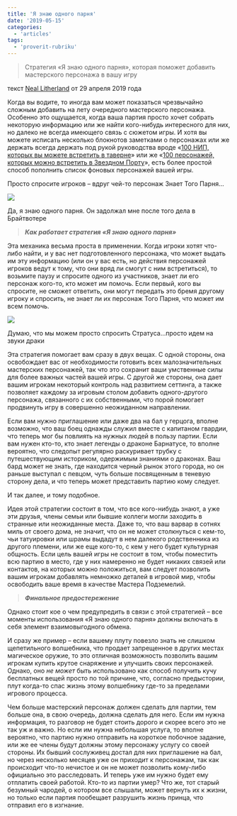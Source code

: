 ```yaml
---
title: 'Я знаю одного парня'
date: '2019-05-15'
categories:
  - 'articles'
tags:
  - 'proverit-rubriku'
---
```


> Стратегия «Я знаю одного парня», которая поможет добавить мастерского персонажа в вашу игру

текст [Neal Litherland](https://vk.com/away.php?to=https%3A%2F%2Fwww.blogger.com%2Fprofile%2F01307649737269196558&cc_key=) от 29 апреля 2019 года

Когда вы водите, то иногда вам может показаться чрезвычайно сложным добавить на лету очередного мастерского персонажа. Особенно это ощущается, когда ваша партия просто хочет собрать некоторую информацию или же найти кого-нибудь интересного для них, но далеко не всегда имеющего связь с сюжетом игры. И хотя вы можете исписать несколько блокнотов заметками о персонажах или же держать всегда держать под рукой руководства вроде «[100 НИП, которых вы можете встретить в таверне](https://vk.com/away.php?to=https%3A%2F%2Fwww.drivethrurpg.com%2Fproduct%2F248765%2F100-NPCs-You-Might-Meet-At-The-Tavern%3Faffiliate_id%3D688223&cc_key=)» или же «[100 персонажей, которых можно встретить в Звездном Порту](https://vk.com/away.php?to=https%3A%2F%2Fwww.drivethrurpg.com%2Fproduct%2F264275%2F100-Characters-You-Might-Meet-In-A-Star-Port%3Faffiliate_id%3D688223&cc_key=)», есть более простой способ пополнить список фоновых персонажей вашей игры.

Просто спросите игроков – вдруг чей-то персонаж Знает Того Парня…

![](https://pp.userapi.com/c854028/v854028540/3e743/f5mJsTRA6M0.jpg)

Да, я знаю одного парня. Он задолжал мне после того дела в Брайтвотере

> **_Как работает стратегия «Я знаю одного парня»_**

Эта механика весьма проста в применении. Когда игроки хотят что-либо найти, и у вас нет подготовленного персонажа, что может выдать им эту информацию (или он у вас есть, но действия персонажей игроков ведут к тому, что они вряд ли смогут с ним встретиться), то возьмите паузу и спросите одного из участников, знает ли его персонаж кого-то, кто может им помочь. Если первый, кого вы спросите, не сможет ответить, они могут передать это бремя другому игроку и спросить, не знает ли их персонаж Того Парня, что может им всем помочь.

![](https://pp.userapi.com/c854028/v854028540/3e74a/uRm2zQDAxgE.jpg)

Думаю, что мы можем просто спросить Стратуса…просто идем на звуки драки

Эта стратегия помогает вам сразу в двух вещах. С одной стороны, она освобождает вас от необходимости готовить всех малозначительных мастерских персонажей, так что это сохранит ваши умственные силы для более важных частей вашей игры. С другой же стороны, она дает вашим игрокам некоторый контроль над развитием сеттинга, а также позволяет каждому за игровым столом добавить одного-другого персонажа, связанного с их собственными, что порой помогает продвинуть игру в совершенно неожиданном направлении.

Если вам нужно приглашение или даже два на бал у герцога, вполне возможно, что ваш боец однажды служил вместе с капитаном гвардии, что теперь мог бы повлиять на нужных людей в пользу партии. Если вам нужен кто-то, кто знает легенды о драконе Барнатусе, то вполне вероятно, что следопыт регулярно раскуривает трубку с путешествующим историком, одержимым знаниями о драконах. Ваш бард может не знать, где находится черный рынок этого города, но он раньше выступал с певцом, чуть больше посвященным в теневую сторону дела, и что теперь может представить партию кому следует.

И так далее, и тому подобное.

Идея этой стратегии состоит в том, что все кого-нибудь знают, а уже эти друзья, члены семьи или бывшие коллеги могли заходить в странные или неожиданные места. Даже то, что ваш варвар в сотнях миль от своего дома, не значит, что он не может столкнуться с кем-то, чьи татуировки или шрамы выдадут в нем далекого родственника из другого племени, или же еще кого-то, с кем у него будет культурная общность. Если цель вашей игры не состоит в том, чтобы поместить всю партию в место, где у них намеренно не будет никаких связей или контактов, на которых можно положиться, вам следует позволить вашим игрокам добавлять немножко деталей в игровой мир, чтобы освободить ваше время в качестве Мастера Подземелий.

> **_Финальное предостережение_**

Однако стоит кое о чем предупредить в связи с этой стратегией – все моменты использования «Я знаю одного парня» должны включать в себя элемент взаимовыгодного обмена.

И сразу же пример – если вашему плуту повезло знать не слишком щепетильного волшебника, что продает запрещенное в других местах магическое оружие, то это отличная возможность позволить вашим игрокам купить крутое снаряжение и улучшить своих персонажей. Однако, оно *не может* быть использовано как способ получить кучу бесплатных вещей просто по той причине, что, согласно предыстории, плут когда-то спас жизнь этому волшебнику где-то за пределами игрового процесса.

Чем больше мастерский персонаж должен сделать для партии, тем больше она, в свою очередь, должна сделать для него. Если им нужна информация, то разговор не будет стоить дорого и скорее всего это не так уж и важно. Но если им нужна небольшая услуга, то вполне вероятно, что партию нужно отправить на короткое побочное задание, или же ее члены будут должны этому персонажу услугу со своей стороны. Их бывший сослуживец достал для них приглашение на бал, но через несколько месяцев уже он приходит к персонажам, так как происходит что-то нечистое и он не может позволить кому-либо официально это расследовать. И теперь уже им нужно будет ему отплатить своей работой. Кто-то из партии умер? Что же, тот старый безумный чародей, о котором все слышали, может вернуть их к жизни, но только если партия пообещает разрушить жизнь принца, что отправил его в изгнание.
